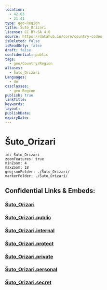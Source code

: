 ```yaml
---
location:
  - 42.03
  - 21.41
type: geo-Region
title: Šuto_Orizari
license: CC BY-SA 4.0
source: https://datahub.io/core/country-codes
isDeleted: false
isReadOnly: false
draft: false
confidential: public
tags:
  - geo/Country/Region
aliases:
  - Šuto_Orizari
Languages:
  - de
cssclasses:
  - geo-Region
publish: true
linkTitle:
keywords:
layout:
publishDate:
expiryDate:
---
```


# Šuto_Orizari

```leaflet
id: Šuto_Orizari
zoomFeatures: true 
minZoom: 4 
maxZoom: 18
geojsonFolder: ./Šuto_Orizari/
markerFolder: ./Šuto_Orizari/
```


## Confidential Links & Embeds: 

### [Šuto_Orizari](/_Standards/Earth/Continent/Europe/Europe~South/Macedonia~North/Municipalities~Macedonia/Šuto_Orizari.md) 

### [Šuto_Orizari.public](/_public/Earth/Continent/Europe/Europe~South/Macedonia~North/Municipalities~Macedonia/Šuto_Orizari.public.md) 

### [Šuto_Orizari.internal](/_internal/Earth/Continent/Europe/Europe~South/Macedonia~North/Municipalities~Macedonia/Šuto_Orizari.internal.md) 

### [Šuto_Orizari.protect](/_protect/Earth/Continent/Europe/Europe~South/Macedonia~North/Municipalities~Macedonia/Šuto_Orizari.protect.md) 

### [Šuto_Orizari.private](/_private/Earth/Continent/Europe/Europe~South/Macedonia~North/Municipalities~Macedonia/Šuto_Orizari.private.md) 

### [Šuto_Orizari.personal](/_personal/Earth/Continent/Europe/Europe~South/Macedonia~North/Municipalities~Macedonia/Šuto_Orizari.personal.md) 

### [Šuto_Orizari.secret](/_secret/Earth/Continent/Europe/Europe~South/Macedonia~North/Municipalities~Macedonia/Šuto_Orizari.secret.md)


